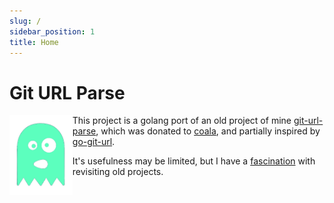 ```yaml
---
slug: /
sidebar_position: 1
title: Home
---
```


# Git URL Parse

<img src="img/logo.png" align="left" width="20%" height="20%" />

This project is a golang port of an old project of mine [git-url-parse][], which
was donated to [coala][], and partially inspired by [go-git-url][].

It's usefulness may be limited, but I have a [fascination][] with revisiting old
projects.

<br clear="left"/>

<!-- prettier-ignore-start -->
[git-url-parse]: https://github.com/coala/git-url-parse
[coala]: https://coala.io/#/home?lang=Python
[fascination]: https://retr0h.github.io/gilt/
[go-git-url]: https://github.com/kubescape/go-git-url/tree/master
<!-- prettier-ignore-end -->
